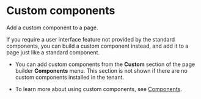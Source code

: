 # Custom components

<head>
  <meta name="guidename" content="Flow"/>
  <meta name="context" content="GUID-39a590ed-5159-4290-ba6e-3efd61020441"/>
</head>


Add a custom component to a page.

If you require a user interface feature not provided by the standard components, you can build a custom component instead, and add it to a page just like a standard component.

-   You can add custom components from the **Custom** section of the page builder **Components** menu. This section is not shown if there are no custom components installed in the tenant.

-   To learn more about using custom components, see [Components](flo-custom-components_39b7f35b-5156-4f7d-98c0-400330f2d34e.md).
